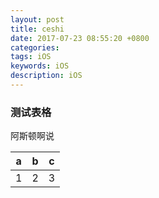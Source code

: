 ```yaml
---
layout: post
title: ceshi 
date: 2017-07-23 08:55:20 +0800
categories: 
tags: iOS
keywords: iOS
description: iOS
---
```



### 测试表格  

阿斯顿啊说

|  a  |  b  |  c  |
| --- | --- | --- |
|  1  |  2  |  3  |


